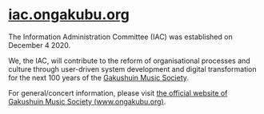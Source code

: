 [iac.ongakubu.org](https://iac.ongakubu.org)
===
The Information Administration Committee (IAC) was established on December 4 2020.

We, the IAC, will contribute to the reform of organisational processes and culture through user-driven system development and digital transformation for the next 100 years of the [Gakushuin Music Society](https://www.ongakubu.org).

For general/concert information, please visit [the official website of Gakushuin Music Society (www.ongakubu.org)](https://www.ongakubu.org).
